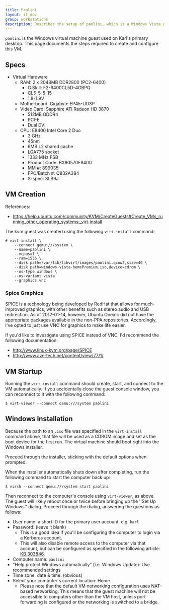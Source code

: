 ```yaml
---
title: Paolini
layout: it_doc
group: workstations
description: Describes the setup of paolini, which is a Windows Vista guest virtual machine used on Karl's primary desktop.
---
```


`paolini` is the Windows virtual machine guest used on Karl's primary desktop. This page documents the steps required to create and configure this VM.


## Specs

* Virtual Hardware
    * RAM: 2 x 2048MB DDR2800 (PC2-6400)
        * G.Skill: F2-6400CL5D-4GBPQ
        * CL5-5-5-15
        * 1.8-1.9V
    * Motherboard: Gigabyte EP45-UD3P
    * Video Card: Sapphire ATI Radeon HD 3870
        * 512MB GDDR4
        * PCI-E
        * Dual DVI
    * CPU: E8400 Intel Core 2 Duo
        * 3 GHz
        * 45nm
        * 6MB L2 shared cache
        * LGA775 socket
        * 1333 MHz FSB
        * Product Code: BX80570E8400
        * MM #: 899035
        * FPO/Batch #: Q832A384
        * S-spec: SLB9J


## VM Creation

References:

* <https://help.ubuntu.com/community/KVM/CreateGuests#Create_VMs_running_other_operating_systems:_virt-install>

The kvm guest was created using the following `virt-install` command:

<pre><code># virt-install \
    --connect qemu:///system \
    --name=paolini \
    --vcpus=1 \
    --ram=1536 \
    --disk path=/var/lib/libvirt/images/paolini.qcow2,size=40 \
    --disk path=windows-vista-homePremium.iso,device=cdrom \
    --os-type windows \
    --os-variant vista
    --graphics vnc
</code></pre>


### Spice Graphics

[SPICE](http://spice-space.org/) is a technology being developed by RedHat that allows for much-improved graphics, with other benefits such as stereo audio and USB redirection. As of 2012-01-14, however, Ubuntu Oneiric did not have the appropriate packages available in the non-PPA repositories. Accordingly, I've opted to just use VNC for graphics to make life easier.

If you'd like to investigate using SPICE instead of VNC, I'd recommend the following documentation:

* <http://www.linux-kvm.org/page/SPICE>
* <http://www.azertech.net/content/view/77/1/>


## VM Startup

Running the `virt-install` command should create, start, and connect to the VM automatically. If you accidentally close the guest console window, you can reconnect to it with the following command:

    $ virt-viewer --connect qemu:///system paolini


## Windows Installation

Because the path to an `.iso` file was specified in the `virt-install` command above, that file will be used as a CDROM image and set as the boot device for the first run. The virtual machine should boot right into the Windows installer.

Proceed through the installer, sticking with the default options when prompted.

When the installer automatically shuts down after completing, run the following command to start the computer back up:

    $ virsh --connect qemu:///system start paolini

Then reconnect to the computer's console using `virt-viewer`, as above. The guest will likely reboot once or twice before bringing up the ''Set Up Windows'' dialog. Proceed through the dialog, answering the questions as follows:

* User name: a short ID for the primary user account, e.g. `karl`
* Password: (leave it blank)
    * This is a good idea if you'll be configuring the computer to login via a Kerberos account.
    * This will also disable remote access to the computer via that account, but can be configured as specified in the following article: [KB 303846](http://support.microsoft.com/default.aspx?scid=303846).
* Computer name: `paolini`
* "Help protect Windows automatically" (i.e. Windows Update): Use recommended settings
* Time zone, date & time: (obvious)
* Select your computer's current location: Home
    * Please note that the default VM networking configuration uses NAT-based networking. This means that the guest machine will not be accessible to computers other than the VM host, unless port forwarding is configured or the networking is switched to a bridge.


